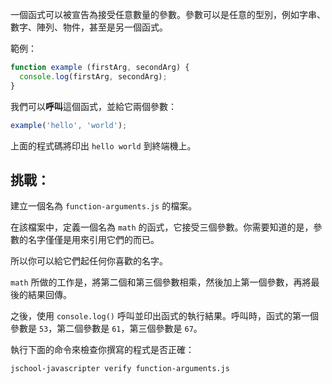 一個函式可以被宣告為接受任意數量的參數。參數可以是任意的型別，例如字串、數字、陣列、物件，甚至是另一個函式。

範例：

```js
function example (firstArg, secondArg) {
  console.log(firstArg, secondArg);
}
```

我們可以**呼叫**這個函式，並給它兩個參數：

```js
example('hello', 'world');
```

上面的程式碼將印出 `hello world` 到終端機上。

## 挑戰：

建立一個名為 `function-arguments.js` 的檔案。

在該檔案中，定義一個名為 `math` 的函式，它接受三個參數。你需要知道的是，參數的名字僅僅是用來引用它們的而已。

所以你可以給它們起任何你喜歡的名字。

`math` 所做的工作是，將第二個和第三個參數相乘，然後加上第一個參數，再將最後的結果回傳。

之後，使用 `console.log()` 呼叫並印出函式的執行結果。呼叫時，函式的第一個參數是 `53`，第二個參數是 `61`，第三個參數是 `67`。

執行下面的命令來檢查你撰寫的程式是否正確：

```bash
jschool-javascripter verify function-arguments.js
```
